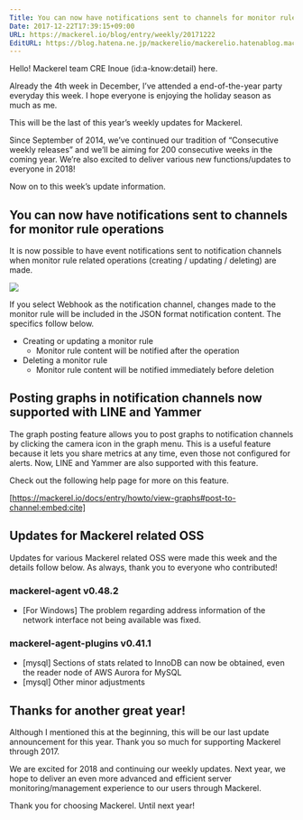 ```yaml
---
Title: You can now have notifications sent to channels for monitor rule operations  etc.
Date: 2017-12-22T17:39:15+09:00
URL: https://mackerel.io/blog/entry/weekly/20171222
EditURL: https://blog.hatena.ne.jp/mackerelio/mackerelio.hatenablog.mackerel.io/atom/entry/8599973812328833622
---
```


Hello! Mackerel team CRE Inoue (id:a-know:detail) here. 

Already the 4th week in December, I’ve attended a end-of-the-year party everyday this week. I hope everyone is enjoying the holiday season as much as me.

This will be the last of this year’s weekly updates for Mackerel.

Since September of 2014, we’ve continued our tradition of “Consecutive weekly releases” and we’ll be aiming for 200 consecutive weeks in the coming year. We’re also excited to deliver various new functions/updates to everyone in 2018!

Now on to this week’s update information.


## You can now have notifications sent to channels for monitor rule operations
It is now possible to have event notifications sent to notification channels when monitor rule related operations (creating / updating / deleting) are made.

![](https://cdn-ak.f.st-hatena.com/images/fotolife/a/andyyk/20171222/20171222173429.png)

If you select Webhook as the notification channel, changes made to the monitor rule will be included in the JSON format notification content. The specifics follow below.

- Creating or updating a monitor rule
    - Monitor rule content will be notified after the operation
- Deleting a monitor rule
    - Monitor rule content will be notified immediately before deletion 


## Posting graphs in notification channels now supported with LINE and Yammer
The graph posting feature allows you to post graphs to notification channels by clicking the camera icon in the graph menu. This is a useful feature because it lets you share metrics at any time, even those not configured for alerts. Now, LINE and Yammer are also supported with this feature.

Check out the following help page for more on this feature.

[https://mackerel.io/docs/entry/howto/view-graphs#post-to-channel:embed:cite]


## Updates for Mackerel related OSS
Updates for various Mackerel related OSS were made this week and the details follow below. As always, thank you to everyone who contributed!

### mackerel-agent v0.48.2
- [For Windows] The problem regarding address information of the network interface not being available was fixed.

### mackerel-agent-plugins v0.41.1
- [mysql] Sections of stats related to InnoDB can now be obtained, even the reader node of AWS Aurora for MySQL 
- [mysql] Other minor adjustments 


## Thanks for another great year!
Although I mentioned this at the beginning, this will be our last update announcement for this year. Thank you so much for supporting Mackerel through 2017.

We are excited for 2018 and continuing our weekly updates. Next year, we hope to deliver an even more advanced and efficient server monitoring/management experience to our users through Mackerel.

Thank you for choosing Mackerel. Until next year!
